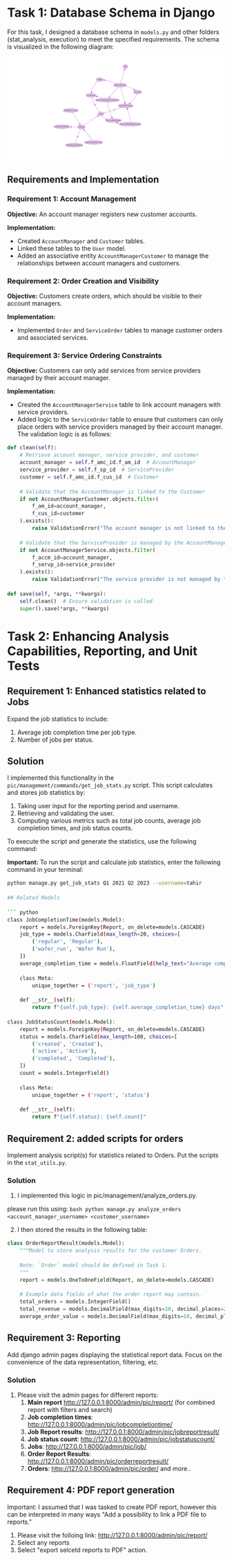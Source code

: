 # Task 1: Database Schema in Django

For this task, I designed a database schema in `models.py` and other folders (stat_analysis, execution) to meet the specified requirements. The schema is visualized in the following diagram:

![Database Schema](https://github.com/tahir80/pic/blob/main/my_project_models_updated.png)

## Requirements and Implementation

### Requirement 1: Account Management
**Objective:** An account manager registers new customer accounts.

**Implementation:**
- Created `AccountManager` and `Customer` tables.
- Linked these tables to the `User` model.
- Added an associative entity `AccountManagerCustomer` to manage the relationships between account managers and customers.

### Requirement 2: Order Creation and Visibility
**Objective:** Customers create orders, which should be visible to their account managers.

**Implementation:**
- Implemented `Order` and `ServiceOrder` tables to manage customer orders and associated services.

### Requirement 3: Service Ordering Constraints
**Objective:** Customers can only add services from service providers managed by their account manager.

**Implementation:**
- Created the `AccountManagerService` table to link account managers with service providers.
- Added logic to the `ServiceOrder` table to ensure that customers can only place orders with service providers managed by their account manager. The validation logic is as follows:

```python
def clean(self):
    # Retrieve account manager, service provider, and customer
    account_manager = self.f_amc_id.f_am_id  # AccountManager
    service_provider = self.f_sp_id  # ServiceProvider
    customer = self.f_amc_id.f_cus_id  # Customer
    
    # Validate that the AccountManager is linked to the Customer
    if not AccountManagerCustomer.objects.filter(
        f_am_id=account_manager,
        f_cus_id=customer
    ).exists():
        raise ValidationError("The account manager is not linked to the customer.")

    # Validate that the ServiceProvider is managed by the AccountManager
    if not AccountManagerService.objects.filter(
        f_accm_id=account_manager,
        f_servp_id=service_provider
    ).exists():
        raise ValidationError("The service provider is not managed by the account manager.")
    
def save(self, *args, **kwargs):
    self.clean()  # Ensure validation is called
    super().save(*args, **kwargs)

````
# Task 2: Enhancing Analysis Capabilities, Reporting, and Unit Tests

## Requirement 1: Enhanced statistics related to Jobs

Expand the job statistics to include:
1. Average job completion time per job type.
2. Number of jobs per status.

## Solution

I implemented this functionality in the `pic/management/commands/get_job_stats.py` script. This script calculates and stores job statistics by:
1. Taking user input for the reporting period and username.
2. Retrieving and validating the user.
3. Computing various metrics such as total job counts, average job completion times, and job status counts.

To execute the script and generate the statistics, use the following command:

**Important:** To run the script and calculate job statistics, enter the following command in your terminal:

```bash
python manage.py get_job_stats Q1 2021 Q2 2023 --username=tahir

## Related Models

``` python
class JobCompletionTime(models.Model):
    report = models.ForeignKey(Report, on_delete=models.CASCADE)
    job_type = models.CharField(max_length=20, choices=[
        ('regular', 'Regular'),
        ('wafer_run', 'Wafer Run'),
    ])
    average_completion_time = models.FloatField(help_text="Average completion time in days.")

    class Meta:
        unique_together = ('report', 'job_type')

    def __str__(self):
        return f"{self.job_type}: {self.average_completion_time} days"

class JobStatusCount(models.Model):
    report = models.ForeignKey(Report, on_delete=models.CASCADE)
    status = models.CharField(max_length=100, choices=[
        ('created', 'Created'),
        ('active', 'Active'),
        ('completed', 'Completed'),
    ])
    count = models.IntegerField()

    class Meta:
        unique_together = ('report', 'status')

    def __str__(self):
        return f"{self.status}: {self.count}"
```

## Requirement 2: added scripts for orders

Implement analysis script(s) for statistics related to Orders. Put the scripts in the `stat_utils.py`.

### Solution
1. I implemented this logic in pic/management/analyze_orders.py. 

please run this using: ```bash
python manage.py analyze_orders <account_manager_username> <customer_username> ```

2. I then stored the results in the following table:

```python
class OrderReportResult(models.Model):
    """Model to store analysis results for the customer Orders.

    Note: `Order` model should be defined in Task 1.
    """
    report = models.OneToOneField(Report, on_delete=models.CASCADE)

    # Example data fields of what the order report may contain.
    total_orders = models.IntegerField()
    total_revenue = models.DecimalField(max_digits=10, decimal_places=2)
    average_order_value = models.DecimalField(max_digits=10, decimal_places=2)
```

## Requirement 3: Reporting
Add django admin pages displaying the statistical report data. Focus on the convenience of the data representation, filtering, etc.
### Solution
1. Please visit the admin pages for different reports:
    1. **Main report** http://127.0.0.1:8000/admin/pic/report/ (for combined report with filters and search)
    2. **Job completion times**: http://127.0.0.1:8000/admin/pic/jobcompletiontime/
    3. **Job Report results**: http://127.0.0.1:8000/admin/pic/jobreportresult/
    4. **Job status count**: http://127.0.0.1:8000/admin/pic/jobstatuscount/
    5. **Jobs**: http://127.0.0.1:8000/admin/pic/job/
    6. **Order Report Results**: http://127.0.0.1:8000/admin/pic/orderreportresult/
    7. **Orders**: http://127.0.0.1:8000/admin/pic/order/
and more..

## Requirement 4: PDF report generation

Important: I assumed that I was tasked to create PDF report, however this can be interpreted in many ways "Add a possibility to link a PDF file to reports."

1. Please visit the folloing link: http://127.0.0.1:8000/admin/pic/report/
2. Select any reports
3. Select "export selcetd reports to PDF" action.